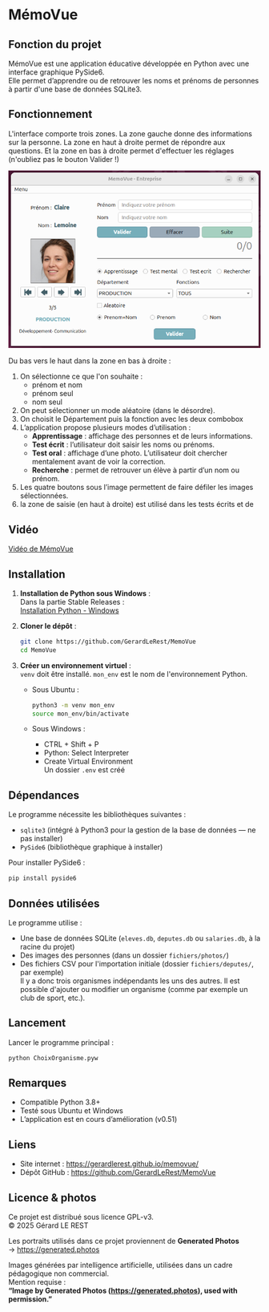 # MémoVue

## Fonction du projet

MémoVue est une application éducative développée en Python avec une interface graphique PySide6.  
Elle permet d’apprendre ou de retrouver les noms et prénoms de personnes à partir d'une base de données SQLite3.

## Fonctionnement

L'interface comporte trois zones. La zone gauche donne des informations sur la personne. La zone en haut à droite permet de répondre aux questions. Et la zone en bas à droite permet d'effectuer les réglages (n'oubliez pas le bouton Valider !)

![interface](fichiers/images/interface.png)

Du bas vers le haut dans la zone en bas à droite :

1. On sélectionne ce que l'on souhaite :
   - prénom et nom
   - prénom seul
   - nom seul
2. On peut sélectionner un mode aléatoire (dans le désordre).
3. On choisit le Département puis la fonction avec les deux combobox
4. L’application propose plusieurs modes d’utilisation :
   - **Apprentissage** : affichage des personnes et de leurs informations.
   - **Test écrit** : l’utilisateur doit saisir les noms ou prénoms.
   - **Test oral** : affichage d’une photo. L’utilisateur doit chercher mentalement avant de voir la correction.
   - **Recherche** : permet de retrouver un élève à partir d’un nom ou prénom.
4. Les quatre boutons sous l’image permettent de faire défiler les images sélectionnées.
5. la zone de saisie (en haut à droite) est utilisé dans les tests écrits et de

## Vidéo

[Vidéo de MémoVue](https://youtu.be/PE2b6eUugHk)

## Installation

1. **Installation de Python sous Windows** :  
   Dans la partie Stable Releases :  
   [Installation Python - Windows](https://www.python.org/downloads/windows/)

2. **Cloner le dépôt** :

   ```bash
   git clone https://github.com/GerardLeRest/MemoVue
   cd MemoVue
   ```

3. **Créer un environnement virtuel** :  
   `venv` doit être installé. `mon_env` est le nom de l'environnement Python.

   - Sous Ubuntu :

     ```bash
     python3 -m venv mon_env
     source mon_env/bin/activate
     ```

   - Sous Windows :
     - CTRL + Shift + P
     - Python: Select Interpreter
     - Create Virtual Environment  
     Un dossier `.env` est créé

## Dépendances

Le programme nécessite les bibliothèques suivantes :

- `sqlite3` (intégré à Python3 pour la gestion de la base de données — ne pas installer)
- `PySide6` (bibliothèque graphique à installer)

Pour installer PySide6 :

```bash
pip install pyside6
```

## Données utilisées

Le programme utilise :

- Une base de données SQLite (`eleves.db`, `deputes.db` ou `salaries.db`, à la racine du projet)
- Des images des personnes (dans un dossier `fichiers/photos/`)
- Des fichiers CSV pour l'importation initiale (dossier `fichiers/deputes/`, par exemple)  
  Il y a donc trois organismes indépendants les uns des autres. Il est possible d'ajouter ou modifier un organisme (comme par exemple un club de sport, etc.).

## Lancement

Lancer le programme principal :

```bash
python ChoixOrganisme.pyw
```

## Remarques

- Compatible Python 3.8+
- Testé sous Ubuntu et Windows
- L’application est en cours d’amélioration (v0.51)

## Liens

- Site internet : https://gerardlerest.github.io/memovue/
- Dépôt GitHub : https://github.com/GerardLeRest/MemoVue

## Licence & photos

Ce projet est distribué sous licence GPL-v3.  
© 2025 Gérard LE REST

Les portraits utilisés dans ce projet proviennent de **Generated Photos**  
→ https://generated.photos

Images générées par intelligence artificielle, utilisées dans un cadre pédagogique non commercial.  
Mention requise :  
**“Image by Generated Photos (https://generated.photos), used with permission.”**
